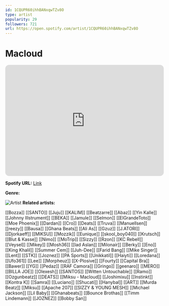 ```yaml
---
id: 1CQUPR60ihhBANxqwTZv8O
type: artist
popularity: 29
followers: 721
url: https://open.spotify.com/artist/1CQUPR60ihhBANxqwTZv8O
---
```

# Macloud

<iframe style="border-radius:12px" src="https://open.spotify.com/embed/artist/1CQUPR60ihhBANxqwTZv8O" width="100%" height="352" frameBorder="0" allowfullscreen="" allow="autoplay; clipboard-write; encrypted-media; fullscreen; picture-in-picture" loading="lazy"></iframe>

**Spotify URL:** [Link](https://open.spotify.com/artist/1CQUPR60ihhBANxqwTZv8O)

**Genre:** 

![Artist](https://i.scdn.co/image/ab6761610000e5ebf694717b9ee7cf3254c45ae6)
**Related artists:**

[[Bozza]]
[[SANTO]]
[[Juju]]
[[KALIM]]
[[Beatzarre]]
[[Abaz]]
[[Yin Kalle]]
[[Johnny Illstrument]]
[[BEKA]]
[[Jamule]]
[[Selmon]]
[[ElGrandeToto]]
[[Moe Phoenix]]
[[Dardan]]
[[Cro]]
[[Deats]]
[[Truva]]
[[Manuellsen]]
[[reezy]]
[[Bausa]]
[[Ghana Beats]]
[[Ali As]]
[[Gzuz]]
[[J.ATORI]]
[[Djorkaeff]]
[[MIKSU]]
[[Mozzik]]
[[Eunique]]
[[skool_boy040]]
[[Krutsch]]
[[Blut & Kasse]]
[[Nimo]]
[[MoTrip]]
[[Sizzy]]
[[Rzon]]
[[KC Rebell]]
[[Veysel]]
[[Mikey]]
[[Mosh36]]
[[Iad Aslan]]
[[Milonair]]
[[Berky]]
[[Eno]]
[[King Khalil]]
[[Summer Cem]]
[[Juh-Dee]]
[[Farid Bang]]
[[Mike Singer]]
[[Lent]]
[[STK]]
[[Joznez]]
[[PA Sports]]
[[Unikkatil]]
[[Haiyti]]
[[Loredana]]
[[Ufo361]]
[[Lee]]
[[Morpheuz]]
[[X-Plosive]]
[[Fourty]]
[[Capital Bra]]
[[Bawer]]
[[YG]]
[[Pedaz]]
[[RAF Camora]]
[[Gringo]]
[[geenaro]]
[[MERO]]
[[BILLA JOE]]
[[Olexesh]]
[[SANTOS]]
[[Witten Untouchable]]
[[Ramo]]
[[Ozgunbeatz]]
[[DEATS]]
[[Miksu - Macloud]]
[[Joshimixu]]
[[Instinkt]]
[[Kontra K]]
[[Samra]]
[[Luciano]]
[[Shucati]]
[[Hanybal]]
[[ART]]
[[Murda Beatz]]
[[Miksu]]
[[Apache 207]]
[[SIZZY & YOUNG MESH]]
[[Michael Jackson]]
[[Lil Baby]]
[[Ghanabeats]]
[[Bounce Brothas]]
[[Timm Lindemann]]
[[JOZNEZ]]
[[Bobby San]]
